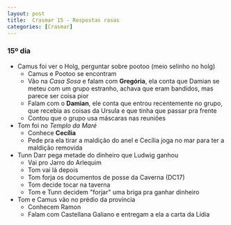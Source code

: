 ```yaml
---
layout: post
title:  Crasmar 15 - Respostas rasas
categories: [Crasmar]
---
```


### 15º dia
- Camus foi ver o Holg, perguntar sobre pootoo (meio selinho no holg)
    - Camus e Pootoo se encontram
    - Vão na *Casa Sosa* e falam com **Gregória**, ela conta que Damian se meteu com um grupo estranho, achava que eram bandidos, mas parece ser coisa pior
    - Falam com o **Damian**, ele conta que entrou recentemente no grupo, que recebia as coisas da Ursula e que tinha que passar pra frente
    - Contou que o grupo usa máscaras nas reuniões
- Tom foi no *Templo da Maré*
    - Conhece **Cecília**
    - Pede pra ela tirar a maldição do anel e Cecília joga no mar para ter a maldição removida
- Tunn Darr pega metade do dinheiro que Ludwig ganhou
    - Vai pro Jarro do Arlequim
    - Tom vai lá depois
    - Tom forja os documentos de posse da Caverna (DC17)
    - Tom decide tocar na taverna
    - Tom e Tunn decidem "forjar" uma briga pra ganhar dinheiro
- Tom e Camus vão no prédio da província
    - Conhecem Ramon
    - Falam com Castellana Galiano e entregam a ela a carta da Lídia